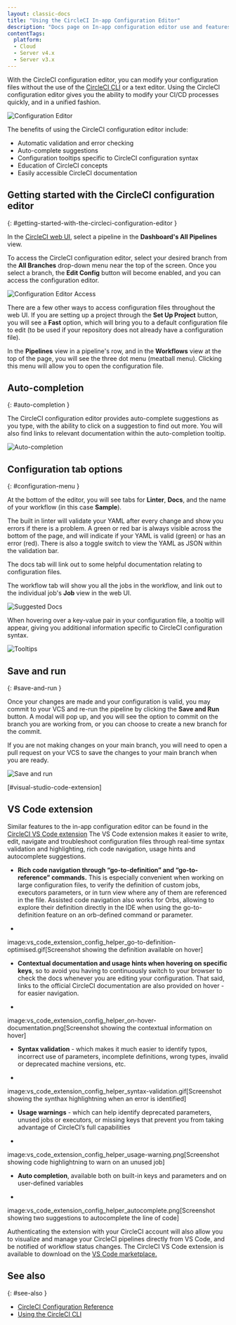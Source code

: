 ```yaml
---
layout: classic-docs
title: "Using the CircleCI In-app Configuration Editor"
description: "Docs page on In-app configuration editor use and features"
contentTags: 
  platform:
  - Cloud
  - Server v4.x
  - Server v3.x
---
```


With the CircleCI configuration editor, you can modify your configuration files without the use of the [CircleCI CLI]({{site.baseurl}}/local-cli/) or a text editor. Using the CircleCI configuration editor gives you the ability to modify your CI/CD processes quickly, and in a unified fashion.

![Configuration Editor]({{site.baseurl}}/assets/img/docs/config-editor-main.png)

The benefits of using the CircleCI configuration editor include:

- Automatic validation and error checking
- Auto-complete suggestions
- Configuration tooltips specific to CircleCI configuration syntax
- Education of CircleCI concepts
- Easily accessible CircleCI documentation

## Getting started with the CircleCI configuration editor
{: #getting-started-with-the-circleci-configuration-editor }

In the [CircleCI web UI](https://app.circleci.com/), select a pipeline in the **Dashboard's All Pipelines** view.

To access the CircleCI configuration editor, select your desired branch from the **All Branches** drop-down menu near the top of the screen. Once you select a branch, the **Edit Config** button will become enabled, and you can access the configuration editor.

![Configuration Editor Access]({{site.baseurl}}/assets/img/docs/config-editor-all-branches.png)

There are a few other ways to access configuration files throughout the web UI. If you are setting up a project through the **Set Up Project** button, you will see a **Fast** option, which will bring you to a default configuration file to edit (to be used if your repository does not already have a configuration file).

In the **Pipelines** view in a pipeline's row, and in the **Workflows** view at the top of the page, you will see the three dot menu (meatball menu). Clicking this menu will allow you to open the configuration file.

## Auto-completion
{: #auto-completion }

The CircleCI configuration editor provides auto-complete suggestions as you type, with the ability to click on a suggestion to find out more. You will also find links to relevant documentation within the auto-completion tooltip.

![Auto-completion]({{site.baseurl}}/assets/img/docs/config-editor-auto-complete.png)

## Configuration tab options
{: #configuration-menu }

At the bottom of the editor, you will see tabs for **Linter**, **Docs**, and the name of your workflow (in this case **Sample**).

The built in linter will validate your YAML after every change and show you errors if there is a problem. A green or red bar is always visible across the bottom of the page, and will indicate if your YAML is valid (green) or has an error (red). There is also a toggle switch to view the YAML as JSON within the validation bar.

The docs tab will link out to some helpful documentation relating to configuration files.

The workflow tab will show you all the jobs in the workflow, and link out to the individual job's **Job** view in the web UI.

![Suggested Docs]({{site.baseurl}}/assets/img/docs/config-editor-docs.png)

When hovering over a key-value pair in your configuration file, a tooltip will appear, giving you additional information specific to CircleCI configuration syntax.

![Tooltips]({{site.baseurl}}/assets/img/docs/config-editor-tooltips.png)

## Save and run
{: #save-and-run }

Once your changes are made and your configuration is valid, you may commit to your VCS and re-run the pipeline by clicking the **Save and Run** button. A modal will pop up, and you will see the option to commit on the branch you are working from, or you can choose to create a new branch for the commit.

If you are not making changes on your main branch, you will need to open a pull request on your VCS to save the changes to your main branch when you are ready.

![Save and run]({{site.baseurl}}/assets/img/docs/config-editor-commit-and-run.png)

[#visual-studio-code-extension]
## VS Code extension

Similar features to the in-app configuration editor can be found in the [CircleCI VS Code extension](https://marketplace.visualstudio.com/items?itemName=circleci.circleci)
The VS Code extension makes it easier to write, edit, navigate and troubleshoot configuration files through real-time syntax validation and highlighting, rich code navigation, usage hints and autocomplete suggestions. 


* **Rich code navigation through “go-to-definition” and “go-to-reference” commands.** This is especially convenient when working on large configuration files, to verify the definition of custom jobs, executors parameters, or in turn view where any of them are referenced in the file. Assisted code navigation also works for Orbs, allowing to explore their definition directly in the IDE when using the go-to-definition feature on an orb-defined command or parameter.
+
image:vs_code_extension_config_helper_go-to-definition-optimised.gif[Screenshot showing the definition available on hover]

* **Contextual documentation and usage hints when hovering on specific keys**, so to avoid you having to continuously switch to your browser to check the docs whenever you are editing your configuration. That said, links to the official CircleCI documentation are also provided on hover - for easier navigation.
+
image:vs_code_extension_config_helper_on-hover-documentation.png[Screenshot showing the contextual information on hover]

* **Syntax validation** - which makes it much easier to identify typos, incorrect use of parameters, incomplete definitions, wrong types, invalid or deprecated machine versions, etc.
+
image:vs_code_extension_config_helper_syntax-validation.gif[Screenshot showing the synthax highlightning when an error is identified]

* **Usage warnings** - which can help identify deprecated parameters, unused jobs or executors, or missing keys that prevent you from taking advantage of CircleCI’s full capabilities
+
image:vs_code_extension_config_helper_usage-warning.png[Screenshot showing code highlightning to warn on an unused job]

* **Auto completion**, available both on built-in keys and parameters and on user-defined variables
+
image:vs_code_extension_config_helper_autocomplete.png[Screenshot showing two suggestions to autocomplete the line of code]

Authenticating the extension with your CircleCI account will also allow you to visualize and manage your CircleCI pipelines directly from VS Code, and be notified of workflow status changes.
The CircleCI VS Code extension is available to download on the [VS Code marketplace.](https://marketplace.visualstudio.com/items?itemName=circleci.circleci) 


## See also
{: #see-also }

- [CircleCI Configuration Reference]({{site.baseurl}}/configuration-reference)
- [Using the CircleCI CLI]({{site.baseurl}}/local-cli)

